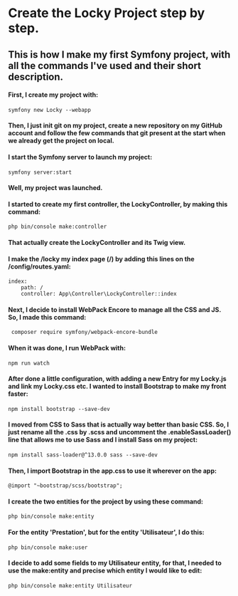 # Create the Locky Project step by step.
## This is how I make my first Symfony project, with all the commands I've used and their short description.

#### First, I create my project with:
```
symfony new Locky --webapp
```
#### Then, I just init git on my project, create a new repository on my GitHub account and follow the few commands that git present at the start when we already get the project on local.
#### I start the Symfony server to launch my project:
```
symfony server:start
```
#### Well, my project was launched. 
#### I started to create my first controller, the LockyController, by making this command:
```
php bin/console make:controller
```
#### That actually create the LockyController and its Twig view.
#### I make the /locky my index page (/) by adding this lines on the /config/routes.yaml:
```
index:
    path: /
    controller: App\Controller\LockyController::index
```
#### Next, I decide to install WebPack Encore to manage all the CSS and JS. So, I made this command:
```
 composer require symfony/webpack-encore-bundle
```
#### When it was done, I run WebPack with:
```
npm run watch
```
#### After done a little configuration, with adding a new Entry for my Locky.js and link my Locky.css etc. I wanted to install Bootstrap to make my front faster:
```
npm install bootstrap --save-dev
```
#### I moved from CSS to Sass that is actually way better than basic CSS. So, I just rename all the .css by .scss and uncomment the .enableSassLoader() line that allows me to use Sass and I install Sass on my project:
```
npm install sass-loader@^13.0.0 sass --save-dev
```
#### Then, I import Bootstrap in the app.css to use it wherever on the app:
```
@import "~bootstrap/scss/bootstrap";
```
#### I create the two entities for the project by using these command:
```
php bin/console make:entity
```
#### For the entity 'Prestation', but for the entity 'Utilisateur', I do this:
```
php bin/console make:user 
```
#### I decide to add some fields to my Utilisateur entity, for that, I needed to use the make:entity and precise which entity I would like to edit:
```
php bin/console make:entity Utilisateur 
```
